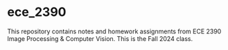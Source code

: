 # ece_2390
This repository contains notes and homework assignments from ECE 2390 Image Processing &amp; Computer Vision. This is the Fall 2024 class.
